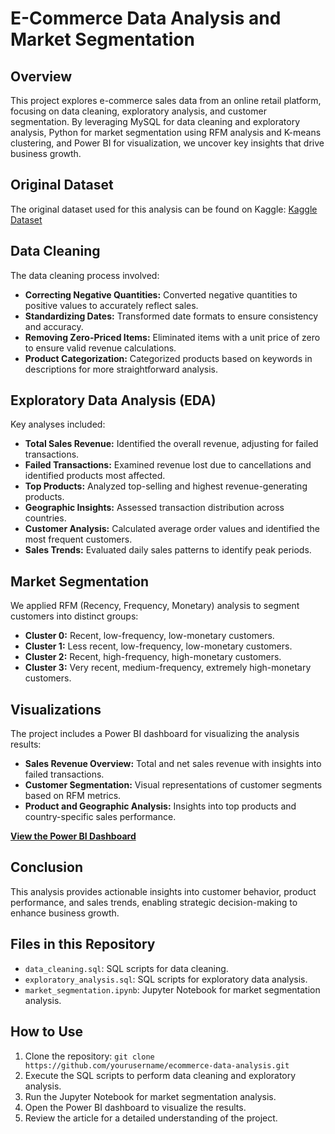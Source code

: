 # E-Commerce Data Analysis and Market Segmentation

## Overview
This project explores e-commerce sales data from an online retail platform, focusing on data cleaning, exploratory analysis, and customer segmentation. By leveraging MySQL for data cleaning and exploratory analysis, Python for market segmentation using RFM analysis and K-means clustering, and Power BI for visualization, we uncover key insights that drive business growth.

## Original Dataset
The original dataset used for this analysis can be found on Kaggle: [Kaggle Dataset](https://www.kaggle.com/datasets/tunguz/online-retail)

## Data Cleaning
The data cleaning process involved:
- **Correcting Negative Quantities:** Converted negative quantities to positive values to accurately reflect sales.
- **Standardizing Dates:** Transformed date formats to ensure consistency and accuracy.
- **Removing Zero-Priced Items:** Eliminated items with a unit price of zero to ensure valid revenue calculations.
- **Product Categorization:** Categorized products based on keywords in descriptions for more straightforward analysis.

## Exploratory Data Analysis (EDA)
Key analyses included:
- **Total Sales Revenue:** Identified the overall revenue, adjusting for failed transactions.
- **Failed Transactions:** Examined revenue lost due to cancellations and identified products most affected.
- **Top Products:** Analyzed top-selling and highest revenue-generating products.
- **Geographic Insights:** Assessed transaction distribution across countries.
- **Customer Analysis:** Calculated average order values and identified the most frequent customers.
- **Sales Trends:** Evaluated daily sales patterns to identify peak periods.

## Market Segmentation
We applied RFM (Recency, Frequency, Monetary) analysis to segment customers into distinct groups:
- **Cluster 0:** Recent, low-frequency, low-monetary customers.
- **Cluster 1:** Less recent, low-frequency, low-monetary customers.
- **Cluster 2:** Recent, high-frequency, high-monetary customers.
- **Cluster 3:** Very recent, medium-frequency, extremely high-monetary customers.

## Visualizations
The project includes a Power BI dashboard for visualizing the analysis results:
- **Sales Revenue Overview:** Total and net sales revenue with insights into failed transactions.
- **Customer Segmentation:** Visual representations of customer segments based on RFM metrics.
- **Product and Geographic Analysis:** Insights into top products and country-specific sales performance.

[**View the Power BI Dashboard**]([https://your-powerbi-link-here](https://app.powerbi.com/view?r=eyJrIjoiODFkYzBjN2UtMWMwYi00MzQxLWExOTItMWQzNjQ4MDJiMGQwIiwidCI6IjQ3NmZjNmYxLTc0YjYtNDBiMS1hNjEzLWNhOTA2MmY5YzM1MyJ9))

## Conclusion
This analysis provides actionable insights into customer behavior, product performance, and sales trends, enabling strategic decision-making to enhance business growth.

## Files in this Repository
- `data_cleaning.sql`: SQL scripts for data cleaning.
- `exploratory_analysis.sql`: SQL scripts for exploratory data analysis.
- `market_segmentation.ipynb`: Jupyter Notebook for market segmentation analysis.



## How to Use
1. Clone the repository: `git clone https://github.com/yourusername/ecommerce-data-analysis.git`
2. Execute the SQL scripts to perform data cleaning and exploratory analysis.
3. Run the Jupyter Notebook for market segmentation analysis.
4. Open the Power BI dashboard to visualize the results.
5. Review the article for a detailed understanding of the project.


